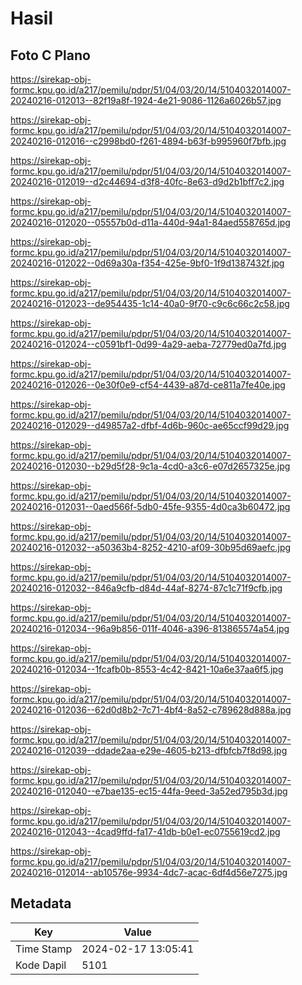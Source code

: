 # Hasil

## Foto C Plano

https://sirekap-obj-formc.kpu.go.id/a217/pemilu/pdpr/51/04/03/20/14/5104032014007-20240216-012013--82f19a8f-1924-4e21-9086-1126a6026b57.jpg

https://sirekap-obj-formc.kpu.go.id/a217/pemilu/pdpr/51/04/03/20/14/5104032014007-20240216-012016--c2998bd0-f261-4894-b63f-b995960f7bfb.jpg

https://sirekap-obj-formc.kpu.go.id/a217/pemilu/pdpr/51/04/03/20/14/5104032014007-20240216-012019--d2c44694-d3f8-40fc-8e63-d9d2b1bff7c2.jpg

https://sirekap-obj-formc.kpu.go.id/a217/pemilu/pdpr/51/04/03/20/14/5104032014007-20240216-012020--05557b0d-d11a-440d-94a1-84aed558765d.jpg

https://sirekap-obj-formc.kpu.go.id/a217/pemilu/pdpr/51/04/03/20/14/5104032014007-20240216-012022--0d69a30a-f354-425e-9bf0-1f9d1387432f.jpg

https://sirekap-obj-formc.kpu.go.id/a217/pemilu/pdpr/51/04/03/20/14/5104032014007-20240216-012023--de954435-1c14-40a0-9f70-c9c6c66c2c58.jpg

https://sirekap-obj-formc.kpu.go.id/a217/pemilu/pdpr/51/04/03/20/14/5104032014007-20240216-012024--c0591bf1-0d99-4a29-aeba-72779ed0a7fd.jpg

https://sirekap-obj-formc.kpu.go.id/a217/pemilu/pdpr/51/04/03/20/14/5104032014007-20240216-012026--0e30f0e9-cf54-4439-a87d-ce811a7fe40e.jpg

https://sirekap-obj-formc.kpu.go.id/a217/pemilu/pdpr/51/04/03/20/14/5104032014007-20240216-012029--d49857a2-dfbf-4d6b-960c-ae65ccf99d29.jpg

https://sirekap-obj-formc.kpu.go.id/a217/pemilu/pdpr/51/04/03/20/14/5104032014007-20240216-012030--b29d5f28-9c1a-4cd0-a3c6-e07d2657325e.jpg

https://sirekap-obj-formc.kpu.go.id/a217/pemilu/pdpr/51/04/03/20/14/5104032014007-20240216-012031--0aed566f-5db0-45fe-9355-4d0ca3b60472.jpg

https://sirekap-obj-formc.kpu.go.id/a217/pemilu/pdpr/51/04/03/20/14/5104032014007-20240216-012032--a50363b4-8252-4210-af09-30b95d69aefc.jpg

https://sirekap-obj-formc.kpu.go.id/a217/pemilu/pdpr/51/04/03/20/14/5104032014007-20240216-012032--846a9cfb-d84d-44af-8274-87c1c71f9cfb.jpg

https://sirekap-obj-formc.kpu.go.id/a217/pemilu/pdpr/51/04/03/20/14/5104032014007-20240216-012034--96a9b856-011f-4046-a396-813865574a54.jpg

https://sirekap-obj-formc.kpu.go.id/a217/pemilu/pdpr/51/04/03/20/14/5104032014007-20240216-012034--1fcafb0b-8553-4c42-8421-10a6e37aa6f5.jpg

https://sirekap-obj-formc.kpu.go.id/a217/pemilu/pdpr/51/04/03/20/14/5104032014007-20240216-012036--62d0d8b2-7c71-4bf4-8a52-c789628d888a.jpg

https://sirekap-obj-formc.kpu.go.id/a217/pemilu/pdpr/51/04/03/20/14/5104032014007-20240216-012039--ddade2aa-e29e-4605-b213-dfbfcb7f8d98.jpg

https://sirekap-obj-formc.kpu.go.id/a217/pemilu/pdpr/51/04/03/20/14/5104032014007-20240216-012040--e7bae135-ec15-44fa-9eed-3a52ed795b3d.jpg

https://sirekap-obj-formc.kpu.go.id/a217/pemilu/pdpr/51/04/03/20/14/5104032014007-20240216-012043--4cad9ffd-fa17-41db-b0e1-ec0755619cd2.jpg

https://sirekap-obj-formc.kpu.go.id/a217/pemilu/pdpr/51/04/03/20/14/5104032014007-20240216-012014--ab10576e-9934-4dc7-acac-6df4d56e7275.jpg


## Metadata

| Key        | Value               |
| ---------- | ------------------- |
| Time Stamp | 2024-02-17 13:05:41 |
| Kode Dapil | 5101                |



